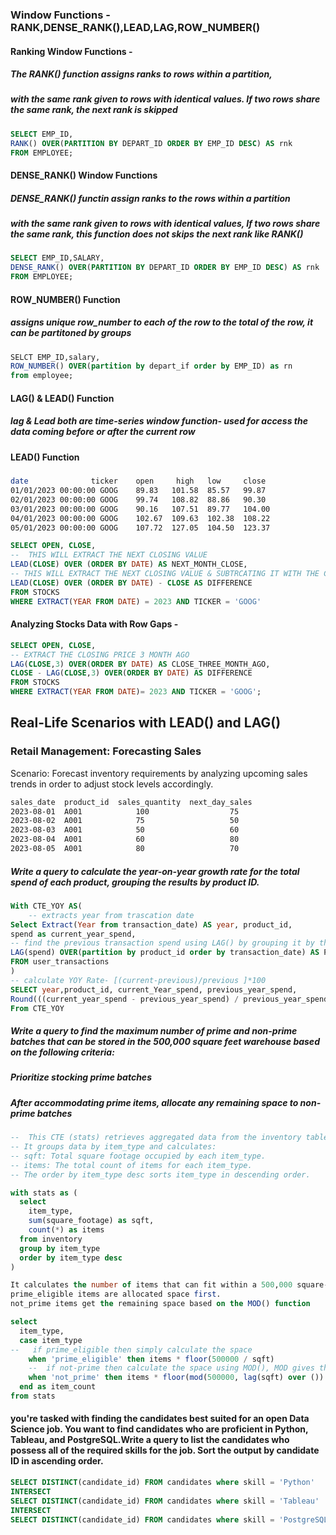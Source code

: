 ### Window Functions - RANK,DENSE_RANK(),LEAD,LAG,ROW_NUMBER()

#### Ranking Window Functions -

##### The RANK() function assigns ranks to rows within a partition,
##### with the same rank given to rows with identical values. If two rows share the same rank, the next rank is skipped

```sql
SELECT EMP_ID,
RANK() OVER(PARTITION BY DEPART_ID ORDER BY EMP_ID DESC) AS rnk
FROM EMPLOYEE;
```
#### DENSE_RANK() Window Functions 
##### DENSE_RANK() functin assign ranks to the rows within a partition
##### with the same rank given to rows with identical values, If two rows share the same rank, this function does not skips the next rank like RANK()

```sql
SELECT EMP_ID,SALARY,
DENSE_RANK() OVER(PARTITION BY DEPART_ID ORDER BY EMP_ID DESC) AS rnk
FROM EMPLOYEE;

```

#### ROW_NUMBER() Function
##### assigns unique row_number to each of the row to the total of the row, it can be partitoned by groups

```sql
SELCT EMP_ID,salary,
ROW_NUMBER() OVER(partition by depart_if order by EMP_ID) as rn
from employee;
```


#### LAG() & LEAD() Function
##### lag & Lead both are time-series window function- used for access the data coming before or after the current row


#### LEAD() Function
#####
```sh 
date	          ticker    open	 high	low	    close
01/01/2023 00:00:00	GOOG	89.83	101.58	85.57	99.87
02/01/2023 00:00:00	GOOG	99.74	108.82	88.86	90.30
03/01/2023 00:00:00	GOOG	90.16	107.51	89.77	104.00
04/01/2023 00:00:00	GOOG	102.67	109.63	102.38	108.22
05/01/2023 00:00:00	GOOG	107.72	127.05	104.50	123.37
```
<!-- from the above table calculate the difference in closing prices between consecutive months of the year 2023 for the stock with ticker 'GOOG'. -->
```sql
SELECT OPEN, CLOSE,
--  THIS WILL EXTRACT THE NEXT CLOSING VALUE 
LEAD(CLOSE) OVER (ORDER BY DATE) AS NEXT_MONTH_CLOSE,
-- THIS WILL EXTRACT THE NEXT CLOSING VALUE & SUBTRCATING IT WITH THE CLOSE GIVES THE DIFFERENCE
LEAD(CLOSE) OVER (ORDER BY DATE) - CLOSE AS DIFFERENCE 
FROM STOCKS
WHERE EXTRACT(YEAR FROM DATE) = 2023 AND TICKER = 'GOOG'
```

#### Analyzing Stocks Data with Row Gaps - 
<!-- calculate the difference between the current month's closing price and the closing price from 3 months ago -->

```sql
SELECT OPEN, CLOSE,
-- EXTRACT THE CLOSING PRICE 3 MONTH AGO
LAG(CLOSE,3) OVER(ORDER BY DATE) AS CLOSE_THREE_MONTH_AGO, 
CLOSE - LAG(CLOSE,3) OVER(ORDER BY DATE) AS DIFFERENCE
FROM STOCKS
WHERE EXTRACT(YEAR FROM DATE)= 2023 AND TICKER = 'GOOG';
```

## Real-Life Scenarios with LEAD() and LAG()

### Retail Management: Forecasting Sales
Scenario: Forecast inventory requirements by analyzing upcoming sales trends in order to adjust stock levels accordingly.
```sh
sales_date	product_id	sales_quantity	next_day_sales
2023-08-01	A001	        100	                 75
2023-08-02	A001	        75	                 50
2023-08-03	A001	        50	                 60
2023-08-04	A001	        60	                 80
2023-08-05	A001	        80	                 70
```

##### Write a query to calculate the year-on-year growth rate for the total spend of each product, grouping the results by product ID.

<!-- The output should include the year in ascending order, product ID, current year's spend, previous year's spend and year-on-year growth percentage, rounded to 2 decimal places. -->

```sql
With CTE_YOY AS(
    -- extracts year from trascation date
Select Extract(Year from transaction_date) AS year, product_id, 
spend as current_year_spend,
-- find the previous transaction spend using LAG() by grouping it by the product_id
LAG(spend) OVER(partition by product_id order by transaction_date) AS Previous_year_spend
FROM user_transactions 
)
-- calculate YOY Rate- [(current-previous)/previous ]*100
SELECT year,product_id, current_Year_spend, previous_year_spend,
Round(((current_year_spend - previous_year_spend) / previous_year_spend)*100,2) AS YOY_Rate
From CTE_YOY

```

##### Write a query to find the maximum number of prime and non-prime batches that can be stored in the 500,000 square feet warehouse based on the following criteria:
##### Prioritize stocking prime batches
##### After accommodating prime items, allocate any remaining space to non-prime batches
<!-- 1.
products must be stocked in batches, so we want to find the largest available quantity of prime batches, 
2.  then the largest available quantity of non-prime batches
3. Non-prime items must always be available in stock to meet customer demand, so the non-prime item count should never be zero.
4.Item count should be whole numbers (integers). 
-->

```sql
--  This CTE (stats) retrieves aggregated data from the inventory table.
-- It groups data by item_type and calculates:
-- sqft: Total square footage occupied by each item_type.
-- items: The total count of items for each item_type.
-- The order by item_type desc sorts item_type in descending order.

with stats as (
  select
    item_type,
    sum(square_footage) as sqft,
    count(*) as items
  from inventory
  group by item_type
  order by item_type desc
)

It calculates the number of items that can fit within a 500,000 square-foot constraint.
prime_eligible items are allocated space first.
not_prime items get the remaining space based on the MOD() function

select
  item_type,
  case item_type
--   if prime_eligible then simply calculate the space
    when 'prime_eligible' then items * floor(500000 / sqft) 
    --  if not-prime then calculate the space using MOD(), MOD gives the remaining space 
    when 'not_prime' then items * floor(mod(500000, lag(sqft) over ()) / sqft)
  end as item_count
from stats

```

####  you're tasked with finding the candidates best suited for an open Data Science job. You want to find candidates who are proficient in Python, Tableau, and PostgreSQL.Write a query to list the candidates who possess all of the required skills for the job. Sort the output by candidate ID in ascending order.

```sql
SELECT DISTINCT(candidate_id) FROM candidates where skill = 'Python'
INTERSECT
SELECT DISTINCT(candidate_id) FROM candidates where skill = 'Tableau'
INTERSECT
SELECT DISTINCT(candidate_id) FROM candidates where skill = 'PostgreSQL'

```